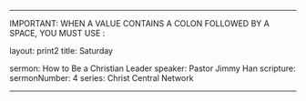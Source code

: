 ---

IMPORTANT: WHEN A VALUE CONTAINS A COLON FOLLOWED BY A SPACE, YOU MUST USE &#58;

layout: print2
title: Saturday

sermon: How to Be a Christian Leader
speaker: Pastor Jimmy Han
scripture:
sermonNumber: 4
series: Christ Central Network

---